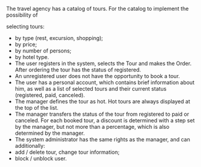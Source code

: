 The travel agency has a catalog of tours. For the catalog to implement the possibility of

selecting tours:
- by type (rest, excursion, shopping);
- by price;
- by number of persons;
- by hotel type.
- 
  The user registers in the system, selects the Tour and makes the Order. After ordering the
  tour has the status of registered.
- 
  An unregistered user does not have the opportunity to book a tour.
- 
  The user has a personal account, which contains brief information about him, as well as a
  list of selected tours and their current status (registered, paid, canceled).
- 
  The manager defines the tour as hot. Hot tours are always displayed at the top of the list.
- 
  The manager transfers the status of the tour from registered to paid or canceled. For each
  booked tour, a discount is determined with a step set by the manager, but not more than a
  percentage, which is also determined by the manager.
- 
  The system administrator has the same rights as the manager, and can additionally:
- add / delete tour, change tour information;
- block / unblock user.